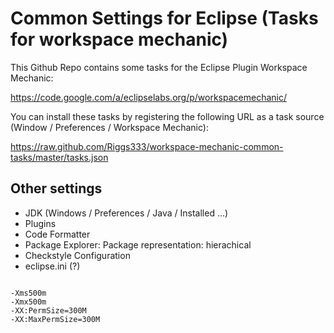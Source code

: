 Common Settings for Eclipse (Tasks for workspace mechanic)
===============================

This Github Repo contains some tasks for the Eclipse Plugin Workspace Mechanic:

https://code.google.com/a/eclipselabs.org/p/workspacemechanic/

You can install these tasks by registering the following URL as a task source (Window /  Preferences / Workspace Mechanic):

https://raw.github.com/Riggs333/workspace-mechanic-common-tasks/master/tasks.json


Other settings
----
* JDK (Windows / Preferences / Java / Installed ...)
* Plugins
* Code Formatter
* Package Explorer: Package representation: hierachical
* Checkstyle Configuration
* eclipse.ini (?)
<code>
-Xms500m
-Xmx500m
-XX:PermSize=300M
-XX:MaxPermSize=300M
</code>
